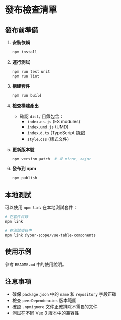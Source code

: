 # 發布檢查清單

## 發布前準備

1. **安裝依賴**
   ```bash
   npm install
   ```

2. **運行測試**
   ```bash
   npm run test:unit
   npm run lint
   ```

3. **構建套件**
   ```bash
   npm run build
   ```

4. **檢查構建產出**
   - 確認 `dist/` 目錄包含：
     - `index.es.js` (ES modules)
     - `index.umd.js` (UMD)
     - `index.d.ts` (TypeScript 類型)
     - `style.css` (樣式文件)

5. **更新版本號**
   ```bash
   npm version patch  # 或 minor, major
   ```

6. **發布到 npm**
   ```bash
   npm publish
   ```

## 本地測試

可以使用 `npm link` 在本地測試套件：

```bash
# 在套件目錄
npm link

# 在測試項目中
npm link @your-scope/vue-table-components
```

## 使用示例

參考 `README.md` 中的使用說明。

## 注意事項

- 確保 `package.json` 中的 `name` 和 `repository` 字段正確
- 檢查 `peerDependencies` 版本範圍
- 確認 `.npmignore` 文件正確排除不需要的文件
- 測試在不同 Vue 3 版本中的兼容性
